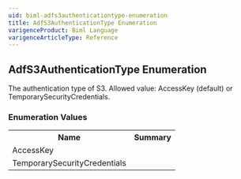 ```yaml
---
uid: biml-adfs3authenticationtype-enumeration
title: AdfS3AuthenticationType Enumeration
varigenceProduct: Biml Language
varigenceArticleType: Reference
---
```


## AdfS3AuthenticationType Enumeration<div class="LanguageSummary"><div class ="SummaryItem">The authentication type of S3. Allowed value: AccessKey (default) or TemporarySecurityCredentials.</div></div><div class="EnumValueGroup">### Enumeration Values<table id="EnumValue" class="MemberList"><tbody><tr><th class="MemberNameColumnHeader">Name</th><th class="MemberSummaryColumnHeader">Summary</th></tr><tr class="cd0"><td class="MemberName">AccessKey</td><td class="MemberSummary"> </td></tr><tr class="cd1"><td class="MemberName">TemporarySecurityCredentials</td><td class="MemberSummary"> </td></tr></tbody></table></div>